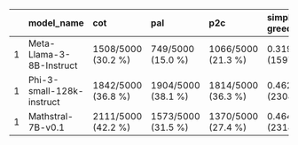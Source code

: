 |    | model_name                | cot                | pal                | p2c                | simple greedy     | rims              |
|---:|:--------------------------|:-------------------|:-------------------|:-------------------|:------------------|:------------------|
|  1 | Meta-Llama-3-8B-Instruct  | 1508/5000 (30.2 %) | 749/5000 (15.0 %)  | 1066/5000 (21.3 %) | 0.319 (1597/5000) | 0.32 (1536/5000)  |
|  1 | Phi-3-small-128k-instruct | 1842/5000 (36.8 %) | 1904/5000 (38.1 %) | 1814/5000 (36.3 %) | 0.462 (2308/5000) | 0.414 (2017/5000) |
|  1 | Mathstral-7B-v0.1         | 2111/5000 (42.2 %) | 1573/5000 (31.5 %) | 1370/5000 (27.4 %) | 0.464 (2318/5000) | 0.445 (2225/5000) |